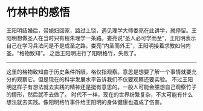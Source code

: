 # 竹林中的感悟

王阳明结婚后，带媳妇回家，路过上饶，遇见理学大师娄亮在此讲学，就停留。王阳明想做圣人在当时只有程朱理学一条路。娄亮说“圣人必可学而至”，王阳明表示自己在学习兵法问是不是成圣之路。娄亮“内圣而外王”，王阳明接着求教如何内圣。“格物致知”。
之后王阳明进行了阳明格竹，失败了。

***

这里的格物致知由于历史条件所限，格仅指观察。意思是想要了解一个事情就要充分的观察它。但是现在的科学发展水平告诉我们不仅要观察还要实验。
不过王阳明这样子有想法就去实践的精神还是挺有意思的。一般人可能会臆想自己观察竹子的情形，然后就不去做了。
时代不一样，现在的世界纷繁复杂，不太可能有什么想法就去实践。像阳明格竹事件给王阳明的身体健康也造成了伤害。

